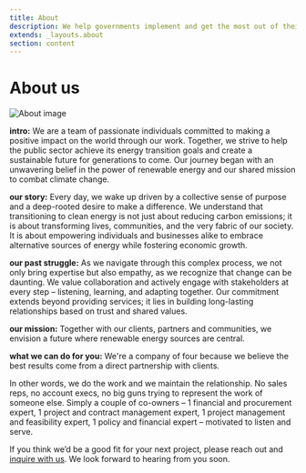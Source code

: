```yaml
---
title: About
description: We help governments implement and get the most out of their infrastructure projects
extends: _layouts.about
section: content
---
```


# About us

<img src="/assets/img/about.png"
    alt="About image"
    class="flex rounded-full h-64 w-64 bg-contain mx-auto md:float-right my-6 md:ml-10" />

<p class="mb-6"><strong>intro:</strong> We are a team of passionate individuals committed to making a positive impact on the world through our work. Together, we strive to help the public sector achieve its energy transition goals and create a sustainable future for generations to come. Our journey began with an unwavering belief in the power of renewable energy and our shared mission to combat climate change.</p>
<p class="mb-6"><strong>our story:</strong> Every day, we wake up driven by a collective sense of purpose and a deep-rooted desire to make a difference. We understand that transitioning to clean energy is not just about reducing carbon emissions; it is about transforming lives, communities, and the very fabric of our society. It is about empowering individuals and businesses alike to embrace alternative sources of energy while fostering economic growth.</p>
<p class="mb-6"><strong>our past struggle:</strong> As we navigate through this complex process, we not only bring expertise but also empathy, as we recognize that change can be daunting. We value collaboration and actively engage with stakeholders at every step – listening, learning, and adapting together. Our commitment extends beyond providing services; it lies in building long-lasting relationships based on trust and shared values.</p>
<p class="mb-6"><strong>our mission:</strong> Together with our clients, partners and communities, we envision a future where renewable energy sources are central.</p> 
<p class="mb-6"><strong>what we can do for you:</strong> We're a company of four because we believe the best results come from a direct partnership with clients.</p>
<p class="mb-6">In other words, we do the work and we maintain the relationship. No sales reps, no account execs, no big guns trying to represent the work of someone else. Simply a couple of co-owners – 1 financial and procurement expert, 1 project and contract management expert, 1 project management and feasibility expert, 1 policy and financial expert – motivated to listen and serve.</p>
<p class="mb-6">If you think we’d be a good fit for your next project, please reach out and <a href="/contact">inquire with us</a>. We look forward to hearing from you soon.</p>

<!-- Wij zijn een team van gepassioneerde individuen die zich inzetten om via ons werk een positieve impact op de wereld te maken. Samen streven we ernaar de publieke sector te helpen haar doelstellingen op het gebied van de energietransitie te verwezenlijken en een duurzame toekomst voor de komende generaties te creëren. Onze reis begon met een onwrikbaar geloof in de kracht van hernieuwbare energie en onze gedeelde missie om de klimaatverandering te bestrijden.

Elke dag worden we wakker gedreven door een collectief gevoel van doelgerichtheid en een diepgeworteld verlangen om een verschil te maken. We begrijpen dat de transitie naar schone energie niet alleen gaat over het verminderen van de CO2-uitstoot; het gaat over het transformeren van levens, gemeenschappen en de structuur van onze samenleving. Het gaat erom individuen en bedrijven in staat te stellen alternatieve energiebronnen te omarmen en tegelijkertijd de economische groei te bevorderen.

Terwijl we door dit complexe proces navigeren, brengen we niet alleen expertise mee, maar ook empathie, omdat we beseffen dat verandering ontmoedigend kan zijn. Wij waarderen samenwerking en zijn bij elke stap actief betrokken bij belanghebbenden – door samen te luisteren, te leren en ons aan te passen. Onze inzet gaat verder dan het leveren van diensten; het ligt in het opbouwen van langdurige relaties gebaseerd op vertrouwen en gedeelde waarden.

Samen met onze klanten, partners en gemeenschappen stellen wij ons een toekomst voor waarin hernieuwbare energiebronnen centraal staan -->